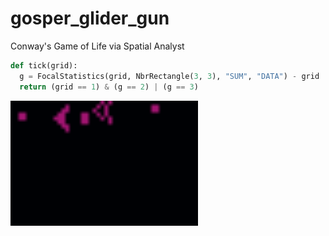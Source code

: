 # gosper_glider_gun

Conway's Game of Life via Spatial Analyst

```python
def tick(grid):
  g = FocalStatistics(grid, NbrRectangle(3, 3), "SUM", "DATA") - grid
  return (grid == 1) & (g == 2) | (g == 3)
```

<img src="https://github.com/EsriCanada/gosper_glider_gun/blob/master/demo.gif?raw=true" width="300">
